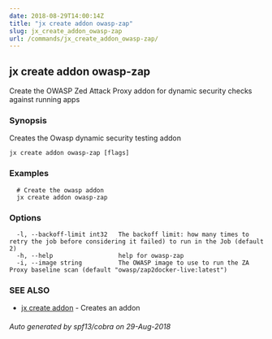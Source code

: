 ```yaml
---
date: 2018-08-29T14:00:14Z
title: "jx create addon owasp-zap"
slug: jx_create_addon_owasp-zap
url: /commands/jx_create_addon_owasp-zap/
---
```

## jx create addon owasp-zap

Create the OWASP Zed Attack Proxy addon for dynamic security checks against running apps

### Synopsis

Creates the Owasp dynamic security testing addon

```
jx create addon owasp-zap [flags]
```

### Examples

```
  # Create the owasp addon
  jx create addon owasp-zap
```

### Options

```
  -l, --backoff-limit int32   The backoff limit: how many times to retry the job before considering it failed) to run in the Job (default 2)
  -h, --help                  help for owasp-zap
  -i, --image string          The OWASP image to use to run the ZA Proxy baseline scan (default "owasp/zap2docker-live:latest")
```

### SEE ALSO

* [jx create addon](/commands/jx_create_addon/)	 - Creates an addon

###### Auto generated by spf13/cobra on 29-Aug-2018
